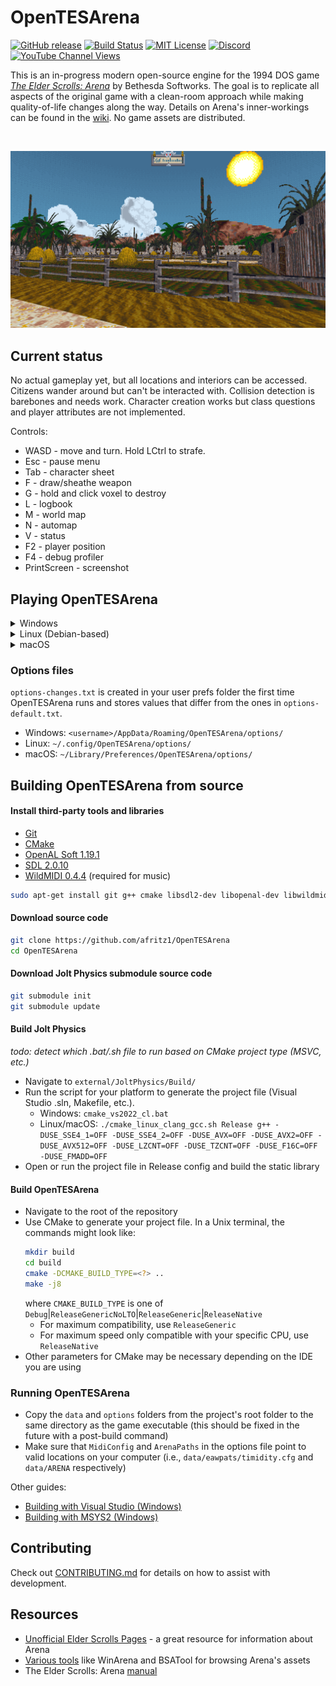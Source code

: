 # OpenTESArena

[![GitHub release](https://img.shields.io/github/release/afritz1/OpenTESArena/all.svg)](https://github.com/afritz1/OpenTESArena/releases/latest)
[![Build Status](https://github.com/afritz1/OpenTESArena/actions/workflows/cmake.yml/badge.svg?branch=main)](https://github.com/afritz1/OpenTESArena/actions)
[![MIT License](https://img.shields.io/badge/license-MIT-green)](LICENSE.txt) 
[![Discord](https://img.shields.io/discord/395739926831824908.svg?label=&logo=discord&logoColor=ffffff&color=7389D8&labelColor=6A7EC2)](https://discord.gg/DgHe2jG)
[![YouTube Channel Views](https://img.shields.io/youtube/channel/views/UCJpmkgtHRIxR7aOpi909GKw)](https://www.youtube.com/channel/UCJpmkgtHRIxR7aOpi909GKw)

This is an in-progress modern open-source engine for the 1994 DOS game [*The Elder Scrolls: Arena*](https://en.wikipedia.org/wiki/The_Elder_Scrolls:_Arena) by Bethesda Softworks. The goal is to replicate all aspects of the original game with a clean-room approach while making quality-of-life changes along the way. Details on Arena's inner-workings can be found in the [wiki](https://github.com/afritz1/OpenTESArena/wiki). No game assets are distributed.

<br/>

![Preview](Preview.PNG)
<br/>

## Current status

No actual gameplay yet, but all locations and interiors can be accessed. Citizens wander around but can't be interacted with. Collision detection is barebones and needs work. Character creation works but class questions and player attributes are not implemented.

Controls:
- WASD - move and turn. Hold LCtrl to strafe.
- Esc - pause menu
- Tab - character sheet
- F - draw/sheathe weapon
- G - hold and click voxel to destroy
- L - logbook
- M - world map
- N - automap
- V - status
- F2 - player position
- F4 - debug profiler
- PrintScreen - screenshot

## Playing OpenTESArena

<details>
<summary>Windows</summary>

#### Download [*The Elder Scrolls: Arena* on Steam](https://store.steampowered.com/app/1812290/The_Elder_Scrolls_Arena/)
- Alternate downloads: [GOG](https://www.gog.com/en/game/the_elder_scrolls_arena), [Bethesda website](https://cdnstatic.bethsoft.com/elderscrolls.com/assets/files/tes/extras/Arena106Setup.zip)

#### Download OpenTESArena
1. [Get latest Windows build](https://github.com/afritz1/OpenTESArena/releases)
1. Extract the `.zip`

#### Copy game assets path (skip if Steam library is default `C:\Program Files (x86)\Steam\steamapps\common\`)
1. In your Steam library, right-click *The Elder Scrolls: Arena* then select Manage -> Browse local files
1. Open `ARENA` folder then highlight the current directory path and copy with Ctrl+C
1. Back in the OpenTESArena release folder, open `options/options-default.txt` and paste the game directory after `ArenaPaths=`
   - Example: `ArenaPaths=C:\Program Files (x86)\Steam\steamapps\common\The Elder Scrolls Arena\ARENA`
  
#### Run `otesa.exe`

#### Music (optional)
1. Download [eawpats](https://github.com/afritz1/OpenTESArena/releases/download/opentesarena-0.1.0/eawpats.zip)
1. Extract the `.zip`
1. Move the extracted `eawpats` folder inside the OpenTESArena `data` folder
   - If you'd like a different sound patches library like OPL3, edit the value of `MidiConfig` in `options/options-default.txt` so it points to the MIDI `.cfg` file for that library

#### Common issues
- Missing MSVCP141.dll error
  - Download and run latest X64 [vc_redist.x64.exe](https://support.microsoft.com/en-us/help/2977003/the-latest-supported-visual-c-downloads) from Microsoft
- No sound, `alcOpenDevice()` warnings
  - Download [OpenAL 1.1 Windows Installer (zip)](https://www.openal.org/downloads/) and run `oalinst.exe`

</details>

<details>
<summary>Linux (Debian-based)</summary>

#### Download packages
```bash
sudo apt-get install wget unzip rar
```

#### Download *The Elder Scrolls: Arena* from Bethesda website
```bash
wget https://cdnstatic.bethsoft.com/elderscrolls.com/assets/files/tes/extras/Arena106Setup.zip
```

#### Download OpenTESArena
Replace `<version>` with the latest build number (`#.##.#`) and `<arch>` with an architecture (`x86-64`, `rpi4`) available on the [Releases](https://github.com/afritz1/OpenTESArena/releases) page.
```bash
wget https://github.com/afritz1/OpenTESArena/releases/download/opentesarena-<version>/opentesarena-<version>-linux_<arch>.tar.gz
tar xvzf opentesarena-<version>-linux_<arch>.tar.gz
```

#### Extract game assets
```bash
cd opentesarena-<version>-linux_<arch>/data
unzip ../../Arena106Setup.zip
rar x Arena106.exe
```

#### Run OpenTESArena
```bash
cd ..
./run.sh
```

#### Music (optional)
1. Download [eawpats](https://github.com/afritz1/OpenTESArena/releases/download/opentesarena-0.1.0/eawpats.tar.gz)
1. Extract the `.tar.gz`
1. Move the extracted `eawpats` folder inside the OpenTESArena `data` folder
   - If you'd like a different sound patches library like OPL3, edit the value of `MidiConfig` in `options/options-default.txt` so it points to the MIDI `.cfg` file for that library

</details>

<details>
<summary>macOS</summary>

#### Download *The Elder Scrolls: Arena*
1. Get the full game from the [Bethesda website](https://cdnstatic.bethsoft.com/elderscrolls.com/assets/files/tes/extras/Arena106Setup.zip)
1. Extract `Arena106Setup.zip`
1. `Arena106.exe` is a self-extracting RAR file. Use a tool such as [The Unarchiver](https://theunarchiver.com) to extract it into a folder of data files

#### Install OpenTESArena
1. Download the latest [macOS build](https://github.com/afritz1/OpenTESArena/releases)
1. Open the `.dmg` and copy `otesa.app` to the `Applications` folder or another location you prefer
1. Right-click on the .app and choose "Show Package Contents"
1. Navigate to `Contents/Resources/data` and copy in the files for Arena that you extracted earlier

#### Run OpenTESArena
1. Return to the `Applications` folder or wherever you have the app installed and open `otesa.app`. If you have Gatekeeper turned on (the default for macOS), you will need to do the following:
   1. Right-click on the app and choose "Open"
   1. In the warning that appears saying that it is from an unidentified developer, choose "Open"
   1. The app will start. In the future, you can just double-click on the app without having to go through these steps

</details>

### Options files
`options-changes.txt` is created in your user prefs folder the first time OpenTESArena runs and stores values that differ from the ones in `options-default.txt`.
- Windows: `<username>/AppData/Roaming/OpenTESArena/options/`
- Linux: `~/.config/OpenTESArena/options/`
- macOS: `~/Library/Preferences/OpenTESArena/options/`

## Building OpenTESArena from source

#### Install third-party tools and libraries
- [Git](https://git-scm.com/downloads)
- [CMake](https://cmake.org/download/)
- [OpenAL Soft 1.19.1](https://openal-soft.org/#download)
- [SDL 2.0.10](https://github.com/libsdl-org/SDL/releases)
- [WildMIDI 0.4.4](https://github.com/Mindwerks/wildmidi/releases) (required for music)
```bash
sudo apt-get install git g++ cmake libsdl2-dev libopenal-dev libwildmidi-dev
```

#### Download source code
```bash
git clone https://github.com/afritz1/OpenTESArena
cd OpenTESArena
```

#### Download Jolt Physics submodule source code
```bash
git submodule init
git submodule update
```

#### Build Jolt Physics
_todo: detect which .bat/.sh file to run based on CMake project type (MSVC, etc.)_
- Navigate to `external/JoltPhysics/Build/`
- Run the script for your platform to generate the project file (Visual Studio .sln, Makefile, etc.).
  - Windows: `cmake_vs2022_cl.bat`
  - Linux/macOS: `./cmake_linux_clang_gcc.sh Release g++ -DUSE_SSE4_1=OFF -DUSE_SSE4_2=OFF -DUSE_AVX=OFF -DUSE_AVX2=OFF -DUSE_AVX512=OFF -DUSE_LZCNT=OFF -DUSE_TZCNT=OFF -DUSE_F16C=OFF -DUSE_FMADD=OFF`
- Open or run the project file in Release config and build the static library

#### Build OpenTESArena
- Navigate to the root of the repository
- Use CMake to generate your project file. In a Unix terminal, the commands might look like:
    ```bash
    mkdir build
    cd build
    cmake -DCMAKE_BUILD_TYPE=<?> ..
    make -j8
    ```
    where `CMAKE_BUILD_TYPE` is one of `Debug`|`ReleaseGenericNoLTO`|`ReleaseGeneric`|`ReleaseNative`
  - For maximum compatibility, use `ReleaseGeneric`
  - For maximum speed only compatible with your specific CPU, use `ReleaseNative`
- Other parameters for CMake may be necessary depending on the IDE you are using

### Running OpenTESArena
- Copy the `data` and `options` folders from the project's root folder to the same directory as the game executable (this should be fixed in the future with a post-build command)
- Make sure that `MidiConfig` and `ArenaPaths` in the options file point to valid locations on your computer (i.e., `data/eawpats/timidity.cfg` and `data/ARENA` respectively)

Other guides:
- [Building with Visual Studio (Windows)](docs/setup_windows.md)  
- [Building with MSYS2 (Windows)](docs/setup_windows_msys2.md)

## Contributing
Check out [CONTRIBUTING.md](CONTRIBUTING.md) for details on how to assist with development.

## Resources
- [Unofficial Elder Scrolls Pages](https://en.uesp.net/wiki/Arena:Arena) - a great resource for information about Arena
- [Various tools](https://en.uesp.net/wiki/Arena:Files#Misc_Utilities) like WinArena and BSATool for browsing Arena's assets
- The Elder Scrolls: Arena [manual](https://en.uesp.net/wiki/Arena:Files#Official_Patches_and_Utilities)
